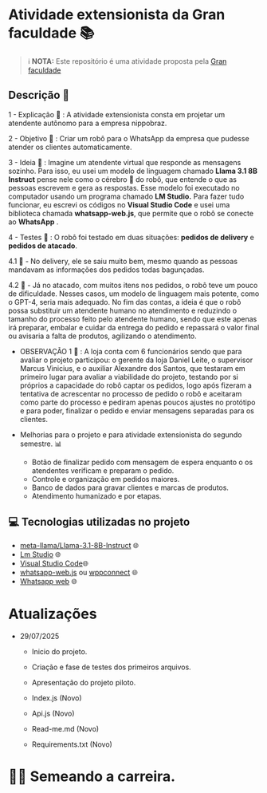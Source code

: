 # Atividade extensionista da Gran faculdade 📚

> ℹ️ **NOTA:** Este repositório é uma atividade proposta pela [Gran faculdade](https://faculdade.grancursosonline.com.br/)


## Descrição 📃

1 - Explicação :memo: : A atividade extensionista consta em projetar um atendente autônomo para a empresa nippobraz. 

2 - Objetivo :dart: : Criar um robô para o WhatsApp da empresa que pudesse atender os clientes automaticamente.

3 - Ideia :thought_balloon: : Imagine um atendente virtual que responde as mensagens sozinho. 
Para isso, eu usei um modelo de linguagem chamado **Llama 3.1 8B Instruct** 
 pense nele como o cérebro 🧠 do robô, que entende o que as pessoas escrevem e gera as respostas. 
 Esse modelo foi executado no computador usando um programa chamado **LM Studio.** 
 Para fazer tudo funcionar, eu escrevi os códigos no **Visual Studio Code** e usei uma biblioteca chamada **whatsapp-web.js**, que permite que o robô se conecte ao **WhatsApp**
.

4 - Testes :repeat: : O robô foi testado em duas situações: **pedidos de delivery** e **pedidos de atacado**. 

4.1 :triangular_flag_on_post: - No delivery, ele se saiu muito bem, mesmo quando as pessoas mandavam as informações dos pedidos todas bagunçadas. 

4.2 :triangular_flag_on_post: - Já no atacado, com muitos itens nos pedidos, o robô teve um pouco de dificuldade. 
 Nesses casos, um modelo de linguagem mais potente, como o GPT-4, seria mais adequado. 
 No fim das contas, a ideia é que o robô possa substituir um atendente humano no atendimento e reduzindo o tamanho do processo feito pelo atendente humano, 
 sendo que este apenas irá preparar, embalar e cuidar da entrega do pedido e repassará o valor final ou avisaria a falta de produtos, agilizando o atendimento.

- OBSERVAÇÃO 1 :bookmark_tabs: : A loja conta com 6 funcionários sendo que para avaliar o projeto participou: o gerente da loja Daniel Leite, o supervisor Marcus Vinicius, e o auxiliar Alexandre dos Santos, que testaram em primeiro lugar para avaliar a viabilidade do projeto, testando por si próprios a capacidade do robô captar os pedidos, 
logo após fizeram a tentativa de acrescentar no processo de pedido o robô e aceitaram como parte do processo e pediram apenas poucos ajustes no protótipo e para poder, 
finalizar o pedido e enviar mensagens separadas para os clientes.

- Melhorias para o projeto e para atividade extensionista do segundo semestre. :bar_chart:

  - Botão de finalizar pedido com mensagem de espera enquanto o os atendentes verificam e preparam o pedido.
  - Controle e organização em pedidos maiores.
  - Banco de dados para gravar clientes e marcas de produtos.
  - Atendimento humanizado e por etapas.

## 💻 Tecnologias utilizadas no projeto

- [meta-llama/Llama-3.1-8B-Instruct](https://huggingface.co/meta-llama/Llama-3.1-8B-Instruct) :globe_with_meridians:
- [Lm Studio](https://lmstudio.ai/) :globe_with_meridians:
- [Visual Studio Code](https://code.visualstudio.com/):globe_with_meridians:
- [whatsapp-web.js](https://github.com/pedroslopez/whatsapp-web.js.git) ou [wppconnect](https://github.com/wppconnect-team/wppconnect.git) :globe_with_meridians:
- [Whatsapp web](https://www.whatsapp.com/?lang=pt_BR) :globe_with_meridians:



# Atualizações

- 29/07/2025

    - Inicio do projeto. 
    - Criação e fase de testes dos primeiros arquivos.
    - Apresentação do projeto piloto.

    - Index.js (Novo)
    - Api.js (Novo)
    - Read-me.md (Novo)
    - Requirements.txt (Novo)




# 👨‍💻 Semeando a carreira.